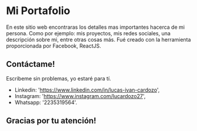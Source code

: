 # Mi Portafolio

En este sitio web encontraras los detalles mas importantes hacerca de mi persona. Como por ejemplo: mis proyectos, mis redes sociales, una descripción sobre mi, entre otras cosas más.
Fué creado con la herramienta proporcionada por Facebook, ReactJS.

## Contáctame!

Escribeme sin problemas, yo estaré para tí.

- Linkedin: 'https://www.linkedin.com/in/lucas-ivan-cardozo',
- Instagram: 'https://www.instagram.com/lucardozo27',
- Whatsapp: '2235319564'.

## Gracias por tu atención!
